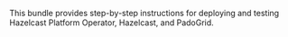 This bundle provides step-by-step instructions for deploying and testing Hazelcast Platform Operator, Hazelcast, and PadoGrid.
